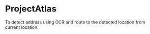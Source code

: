 # ProjectAtlas
To detect address using OCR and route to the detected location from current location. 
